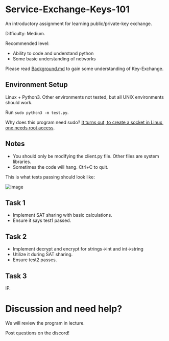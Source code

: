 # Service-Exchange-Keys-101
An introductory assignment for learning public/private-key exchange.

Difficulty: Medium.

Recommended level:
- Ability to code and understand python
- Some basic understanding of networks

Please read [Background.md](https://github.com/mzen17/SEP01-HW/blob/main/Background.md) to gain some understanding of Key-Exchange.

## Environment Setup
Linux + Python3. Other environments not tested, but all UNIX environments should work.

Run `sudo python3 -m test.py`.

Why does this program need sudo? [It turns out, to create a socket in Linux, one needs root access](https://security.stackexchange.com/questions/244635/why-do-i-need-root-privileges-to-send-a-raw-packet-from-a-unix-machine).

## Notes
- You should only be modifying the client.py file. Other files are system libraries.
- Sometimes the code will hang. Ctrl+C to quit.

This is what tests passing should look like:

![image](https://github.com/user-attachments/assets/4306973e-4f3f-40d4-b3ea-7cf59f3ac707)


## Task 1
- Implement SAT sharing with basic calculations.
- Ensure it says test1 passed.

## Task 2
- Implement decrypt and encrypt for strings->int and int->string
- Utilize it during SAT sharing.
- Ensure test2 passes.

## Task 3
IP.

# Discussion and need help?
We will review the program in lecture.

Post questions on the discord!
